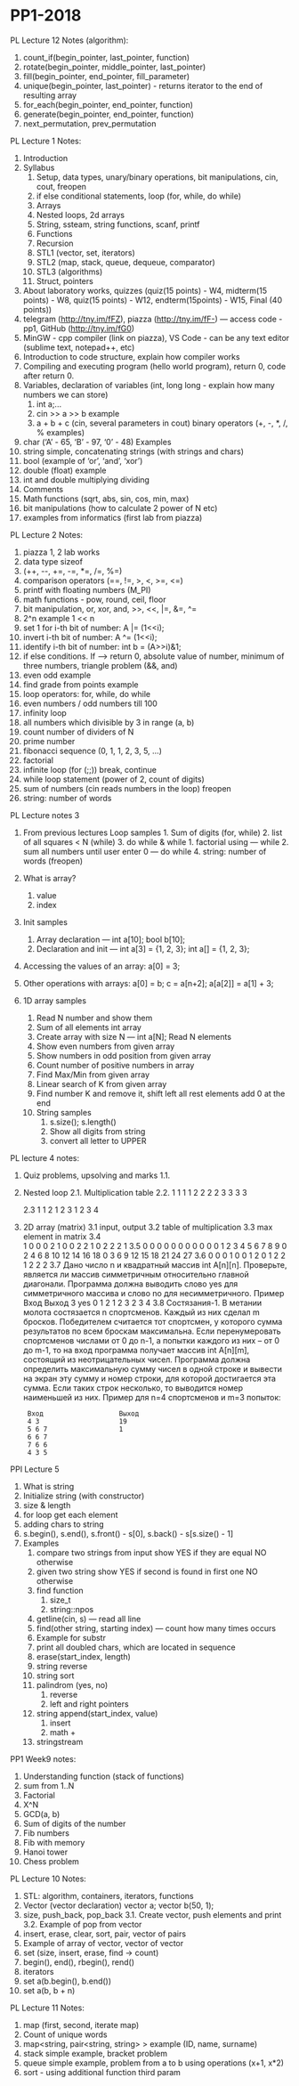 # PP1-2018

PL Lecture 12 Notes (algorithm):
1. count_if(begin_pointer, last_pointer, function)
2. rotate(begin_pointer, middle_pointer, last_pointer)
3. fill(begin_pointer, end_pointer, fill_parameter)
4. unique(begin_pointer, last_pointer) - returns iterator to the end of resulting array
5. for_each(begin_pointer, end_pointer, function)
6. generate(begin_pointer, end_pointer, function)
7. next_permutation, prev_permutation

PL Lecture 1 Notes:
1. Introduction
2. Syllabus
    1. Setup, data types, unary/binary operations, bit manipulations, cin, cout, freopen
    2. if else conditional statements, loop (for, while, do while)
    3. Arrays
    4. Nested loops, 2d arrays
    5. String, ssteam, string functions, scanf, printf
    6. Functions
    7. Recursion 
    8. STL1 (vector, set, iterators)
    9. STL2 (map, stack, queue, dequeue, comparator)
    10. STL3 (algorithms)
    11. Struct, pointers
3. About laboratory works, quizzes (quiz(15 points) - W4, midterm(15 points) - W8, quiz(15 points) - W12, endterm(15points) - W15, Final (40 points))
4. telegram (http://tny.im/fFZ), piazza (http://tny.im/fF-) — access code - pp1, GitHub (http://tny.im/fG0)
5. MinGW - cpp compiler (link on piazza), VS Code - can be any text editor (sublime text, notepad++, etc)
6. Introduction to code structure, explain how compiler works
7. Compiling and executing program (hello world program), return 0, code after return 0.
8. Variables, declaration of variables (int, long long - explain how many numbers we can store)
    1. int a;...
    2. cin >> a >> b example
    3. a + b + c (cin, several parameters in cout) binary operators (+, -, *, /, % examples)
9.   char (‘A’ - 65, ‘B’ - 97, ‘0’ - 48) Examples
10. string simple, concatenating strings (with strings and chars)
11. bool (example of ‘or’, ‘and’, ‘xor’)
12. double (float) example
13. int and double multiplying dividing
14. Comments
15. Math functions (sqrt, abs, sin, cos, min, max)
16. bit manipulations (how to calculate 2 power of N etc)
17. examples from informatics (first lab from piazza) 

PL Lecture 2 Notes:
1. piazza 1, 2 lab works
2. data type sizeof
3. (++, --, +=, -=, *=, /=, %=)
4. comparison operators (==, !=, >, <, >=, <=)
5. printf with floating numbers (M_PI) 
6. math functions - pow, round, ceil, floor
7. bit manipulation, or, xor, and, >>, <<, |=, &=, ^=
8. 2^n example 1 << n
9. set 1 for i-th bit of number: A |= (1<<i);
10. invert i-th bit of number: A ^= (1<<i);
11. identify i-th bit of number: int b = (A>>i)&1;
12. if else conditions. If —> return 0, absolute value of number, minimum of three numbers, triangle problem (&&, and)
13. even odd example
14. find grade from points example
15. loop operators: for, while, do while
16. even numbers / odd numbers till 100
17. infinity loop
18. all numbers which divisible by 3 in range (a, b)
19. count number of dividers of N
20. prime number
21. fibonacci sequence (0, 1, 1, 2, 3, 5, …)
22. factorial
23. infinite loop (for (;;)) break, continue
24. while loop statement (power of 2, count of digits)
25. sum of numbers (cin reads numbers in the loop) freopen
26. string: number of words 


PL Lecture notes 3
1. From previous lectures
    Loop samples
        1. Sum of digits (for, while)
        2. list of all squares < N (while)
        3. do while & while
            1. factorial using — while
            2. sum all numbers until user enter 0 — do while
        4. string: number of words (freopen)
2. What is array?
    1. value
    2. index
3. Init samples
    1. Array declaration — int a[10]; bool b[10]; 
    2. Declaration and init — int a[3] = {1, 2, 3}; int a[] = {1, 2, 3};
4. Accessing the values of an array: a[0] = 3; 
5. Other operations with arrays: a[0] = b; c = a[n+2]; a[a[2]] = a[1] + 3;

6. 1D array samples
    1. Read N number and show them
    2. Sum of all elements int array
    3. Create array with size N — int a[N]; Read N elements
    4. Show even numbers from given array
    5. Show numbers in odd position from given array
    6. Count number of positive numbers in array
    7. Find Max/Min from given array
    8. Linear search of K from given array
    9. Find number K and remove it, shift left all rest elements add 0 at the end
    10. String samples
        1. s.size(); s.length()
        2. Show all digits from string
        3. convert all letter to UPPER

PL lecture 4 notes:
1. Quiz problems, upsolving and marks
    1.1. 

2. Nested loop
    2.1. Multiplication table
    2.2.  1 1 1 1
          2 2 2 2
          3 3 3 3

    2.3   1
          1 2 
          1 2 3 
          1 2 3 4
    
3. 2D array (matrix)
    3.1 input, output
    3.2 table of multiplication
    3.3 max element in matrix
    3.4   
    1 0 0 0
    2 1 0 0
    2 2 1 0
    2 2 2 1
    3.5
    0  0  0  0  0  0  0  0  0  0
    0  1  2  3  4  5  6  7  8  9
    0  2  4  6  8 10 12 14 16 18
    0  3  6  9 12 15 18 21 24 27
    3.6
    0 0 0 1
    0 0 1 2
    0 1 2 2
    1 2 2 2
    3.7
    Дано число n и квадратный массив int A[n][n]. Проверьте, является ли массив симметричным относительно главной диагонали. Программа должна выводить слово yes для симметричного массива и слово no для несимметричного. Пример
        Вход                   Выход
        3                     yes
        0 1 2
        1 2 3
        2 3 4
    3.8
    Состязания-1. В метании молота состязается n спортcменов. Каждый из них сделал m бросков. Победителем считается тот спортсмен, у которого сумма результатов по всем броскам максимальна.
Если перенумеровать спортсменов числами от 0 до n-1, а попытки каждого из них – от 0 до m-1, то на вход программа получает массив int A[n][m], состоящий из неотрицательных чисел. Программа должна определить максимальную сумму чисел в одной строке и вывести на экран эту сумму и номер строки, для которой достигается эта сумма. Если таких строк несколько, то выводится номер наименьшей из них. Пример для n=4 спортсменов и m=3 попыток:

        Вход                   Выход
        4 3                    19
        5 6 7                  1
        6 6 7
        7 6 6
        4 3 5
 

PPI Lecture 5
1. What is string
2. Initialize string (with constructor)
3. size & length
4. for loop get each element
5. adding chars to string
6. s.begin(), s.end(), s.front() - s[0], s.back() - s[s.size() - 1]
7. Examples
    1. compare two strings from input show YES if they are equal NO otherwise
    2. given two string show YES if second is found in first one NO otherwise
    3. find function
        1. size_t
        2. string::npos
    4. getline(cin, s) — read all line
    5. find(other string, starting index) — count how many times occurs
    6. Example for substr
    7. print all doubled chars, which are located in sequence
    8. erase(start_index, length)
    9. string reverse 
    10. string sort
    11. palindrom (yes, no)
        1. reverse
        2. left and right pointers
    12. string append(start_index, value)
        1. insert
        2. math +
    13. stringstream

PP1 Week9 notes:
1. Understanding function (stack of functions)
2. sum from 1..N
3. Factorial
4. X^N
5. GCD(a, b)
6. Sum of digits of the number
7. Fib numbers 
8. Fib with memory
9. Hanoi tower
10. Chess problem

PL Lecture 10 Notes:
1. STL: algorithm, containers, iterators, functions 
2. Vector (vector declaration) vector<int> a; vector<int> b(50, 1);
3. size, push_back, pop_back
    3.1. Create vector, push elements and print
    3.2. Example of pop from vector
4. insert, erase, clear, sort, pair, vector of pairs
5. Example of array of vector, vector of vector
6. set (size, insert, erase, find -> count)
7. begin(), end(), rbegin(), rend()
8. iterators
9. set<int> a(b.begin(), b.end()) 
10. set<int> a(b, b + n)   

PL Lecture 11 Notes:
1. map (first, second, iterate map)
2. Count of unique words
3. map<string, pair<string, string> > example (ID, name, surname)
4. stack simple example, bracket problem
5. queue simple example, problem from a to b using operations (x+1, x*2)
6. sort - using additional function third param
